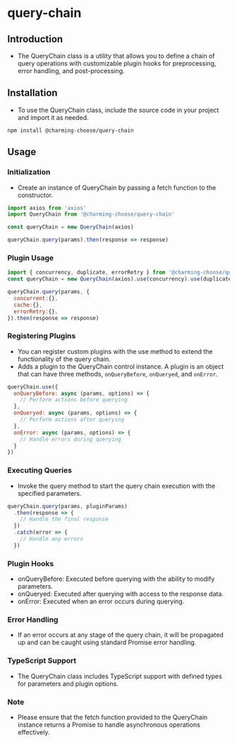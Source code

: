 # query-chain

## Introduction
- The QueryChain class is a utility that allows you to define a chain of query operations with customizable plugin hooks for preprocessing, error handling, and post-processing.

## Installation
- To use the QueryChain class, include the source code in your project and import it as needed.
```shell
npm install @charming-choose/query-chain
```

## Usage

### Initialization
- Create an instance of QueryChain by passing a fetch function to the constructor.
```js
import axios from 'axios'
import QueryChain from '@charming-choose/query-chain'

const queryChain = new QueryChain(axios)

queryChain.query(params).then(response => response)
```

### Plugin Usage
```js
import { concurrency, duplicate, errorRetry } from '@charming-choose/query-chain/plugins'
const queryChain = new QueryChain(axios).use(concurrency).use(duplicate).use(errorRetry)

queryChain.query(params, {
  concurrent:{},
  cache:{},
  errorRetry:{},
}).then(response => response)

```

### Registering Plugins
- You can register custom plugins with the use method to extend the functionality of the query chain.
- Adds a plugin to the QueryChain control instance. A plugin is an object that can have three methods, ``` onQueryBefore ```, ``` onQueryed ```, and ``` onError ```.
```js
queryChain.use({
  onQueryBefore: async (params, options) => {
    // Perform actions before querying
  },
  onQueryed: async (params, options) => {
    // Perform actions after querying
  },
  onError: async (params, options) => {
    // Handle errors during querying
  }
})
```

### Executing Queries
- Invoke the query method to start the query chain execution with the specified parameters.
```js
queryChain.query(params, pluginParams)
  .then(response => {
    // Handle the final response
  })
  .catch(error => {
    // Handle any errors
  })
```

### Plugin Hooks
- onQueryBefore: Executed before querying with the ability to modify parameters.
- onQueryed: Executed after querying with access to the response data.
- onError: Executed when an error occurs during querying.

### Error Handling
- If an error occurs at any stage of the query chain, it will be propagated up and can be caught using standard Promise error handling.

### TypeScript Support
- The QueryChain class includes TypeScript support with defined types for parameters and plugin options.

### Note
- Please ensure that the fetch function provided to the QueryChain instance returns a Promise to handle asynchronous operations effectively.


